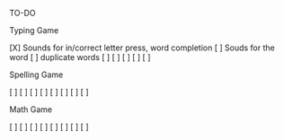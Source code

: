 TO-DO

Typing Game

[X] Sounds for in/correct letter press, word completion
[ ] Souds for the word
[ ] duplicate words
[ ]
[ ]
[ ]
[ ]
[ ]

Spelling Game

[ ]
[ ]
[ ]
[ ]
[ ]
[ ]
[ ]
[ ]

Math Game

[ ]
[ ]
[ ]
[ ]
[ ]
[ ]
[ ]
[ ]
